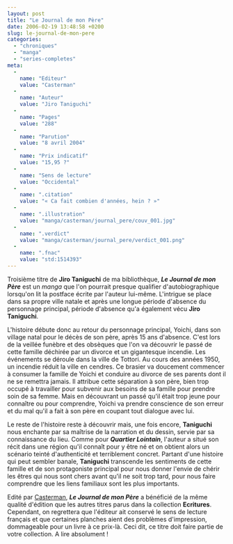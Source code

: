 ```yaml
---
layout: post
title: "Le Journal de mon Père"
date: 2006-02-19 13:48:58 +0200
slug: le-journal-de-mon-pere
categories:
  - "chroniques"
  - "manga"
  - "series-completes"
meta:
  -
    name: "Editeur"
    value: "Casterman"
  -
    name: "Auteur"
    value: "Jiro Taniguchi"
  -
    name: "Pages"
    value: "288"
  -
    name: "Parution"
    value: "8 avril 2004"
  -
    name: "Prix indicatif"
    value: "15,95 ?"
  -
    name: "Sens de lecture"
    value: "Occidental"
  -
    name: ".citation"
    value: "« Ca fait combien d'années, hein ? »"
  -
    name: ".illustration"
    value: "manga/casterman/journal_pere/couv_001.jpg"
  -
    name: ".verdict"
    value: "manga/casterman/journal_pere/verdict_001.png"
  -
    name: ".fnac"
    value: "std:1514393"
---
```


Troisième titre de **Jiro Taniguchi** de ma bibliothèque, **_Le Journal de mon Père_** est un _manga_ que l'on pourrait presque qualifier d'autobiographique lorsqu'on lit la postface écrite par l'auteur lui-même. L'intrigue se place dans sa propre ville natale et après une longue période d'absence du personnage principal, période d'absence qu'a également vécu **Jiro Taniguchi**.

L'histoire débute donc au retour du personnage principal, Yoichi, dans son village natal pour le décès de son père, après 15 ans d'absence. C'est lors de la veillée funèbre et des obsèques que l'on va découvrir le passé de cette famille déchirée par un divorce et un gigantesque incendie. Les événements se déroule dans la ville de Tottori. Au cours des années 1950, un incendie réduit la ville en cendres. Ce brasier va doucement commencer à consumer la famille de Yoichi et conduire au divorce de ses parents dont il ne se remettra jamais. Il attribue cette séparation à son père, bien trop occupé à travailler pour subvenir aux besoins de sa famille pour prendre soin de sa femme. Mais en découvrant un passé qu'il était trop jeune pour connaître ou pour comprendre, Yoichi va prendre conscience de son erreur et du mal qu'il a fait à son père en coupant tout dialogue avec lui.

Le reste de l'histoire reste à découvrir mais, une fois encore, **Taniguchi** nous enchante par sa maîtrise de la narration et du dessin, servie par sa connaissance du lieu. Comme pour **_Quartier Lointain_**, l'auteur a situé son récit dans une région qu'il connaît pour y être né et on obtient alors un scénario teinté d'authenticité et terriblement concret. Partant d'une histoire qui peut sembler banale, **Taniguchi** transcende les sentiments de cette famille et de son protagoniste principal pour nous donner l'envie de chérir les êtres qui nous sont chers avant qu'il ne soit trop tard, pour nous faire comprendre que les liens familiaux sont les plus importants.

Edité par [Casterman](http://www.casterman.com), **_Le Journal de mon Père_** a bénéficié de la même qualité d'édition que les autres titres parus dans la collection **Ecritures**. Cependant, on regrettera que l'éditeur ait conservé le sens de lecture français et que certaines planches aient des problèmes d'impression, dommageable pour un livre à ce prix-là. Ceci dit, ce titre doit faire partie de votre collection. A lire absolument !
